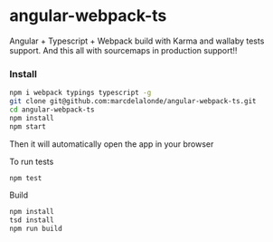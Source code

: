 # angular-webpack-ts

Angular + Typescript + Webpack build with Karma and wallaby tests support.
And this all with sourcemaps in production support!!

### Install

```sh
npm i webpack typings typescript -g
git clone git@github.com:marcdelalonde/angular-webpack-ts.git
cd angular-webpack-ts
npm install
npm start
```

Then it will automatically open the app in your browser

To run tests

```sh
npm test
```

Build
```sh
npm install
tsd install
npm run build
```